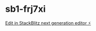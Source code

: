 # sb1-frj7xi

[Edit in StackBlitz next generation editor ⚡️](https://stackblitz.com/~/github.com/kiborisov/sb1-frj7xi)